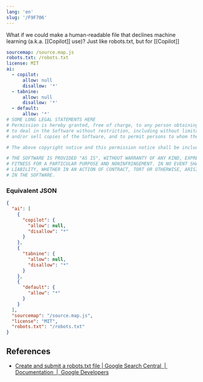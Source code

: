 ```yaml
---
lang: 'en'
slug: '/F9F706'
---
```


What if we could make a human-readable file that declines machine learning (a.k.a. [[Copilot]] use)?
Just like robots.txt, but for [[Copilot]]

```yaml
sourcemap: /source.map.js
robots.txt: /robots.txt
license: MIT
ai:
  - copilot:
      allow: null
      disallow: '*'
  - tabnine:
      allow: null
      disallow: '*'
  - default:
      allow: '*'
# SOME LONG LEGAL STATEMENTS HERE
# Permission is hereby granted, free of charge, to any person obtaining a copy of this software and associated documentation files (the "Software"),
# to deal in the Software without restriction, including without limitation the rights to use, copy, modify, merge, publish, distribute, sublicense,
# and/or sell copies of the Software, and to permit persons to whom the Software is furnished to do so, subject to the following conditions:

# The above copyright notice and this permission notice shall be included in all copies or substantial portions of the Software.

# THE SOFTWARE IS PROVIDED "AS IS", WITHOUT WARRANTY OF ANY KIND, EXPRESS OR IMPLIED, INCLUDING BUT NOT LIMITED TO THE WARRANTIES OF MERCHANTABILITY,
# FITNESS FOR A PARTICULAR PURPOSE AND NONINFRINGEMENT. IN NO EVENT SHALL THE AUTHORS OR COPYRIGHT HOLDERS BE LIABLE FOR ANY CLAIM, DAMAGES OR OTHER
# LIABILITY, WHETHER IN AN ACTION OF CONTRACT, TORT OR OTHERWISE, ARISING FROM, OUT OF OR IN CONNECTION WITH THE SOFTWARE OR THE USE OR OTHER DEALINGS
# IN THE SOFTWARE.
```

### Equivalent JSON

```json
{
  "ai": [
    {
      "copilot": {
        "allow": null,
        "disallow": "*"
      }
    },
    {
      "tabnine": {
        "allow": null,
        "disallow": "*"
      }
    },
    {
      "default": {
        "allow": "*"
      }
    }
  ],
  "sourcemap": "/source.map.js",
  "license": "MIT",
  "robots.txt": "/robots.txt"
}
```

## References

- [Create and submit a robots.txt file | Google Search Central  |  Documentation  |  Google Developers](https://developers.google.com/search/docs/crawling-indexing/robots/create-robots-txt)
